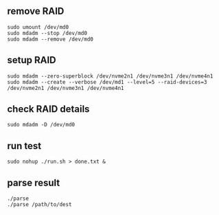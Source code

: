 ## remove RAID

```shell
sudo umount /dev/md0
sudo mdadm --stop /dev/md0
sudo mdadm --remove /dev/md0
```

## setup RAID

```shell
sudo mdadm --zero-superblock /dev/nvme2n1 /dev/nvme3n1 /dev/nvme4n1
sudo mdadm --create --verbose /dev/md1 --level=5 --raid-devices=3 /dev/nvme2n1 /dev/nvme3n1 /dev/nvme4n1
```

## check RAID details

```shell
sudo mdadm -D /dev/md0
```

## run test

```shell
sudo nohup ./run.sh > done.txt &
```

## parse result

```
./parse
./parse /path/to/dest
```

